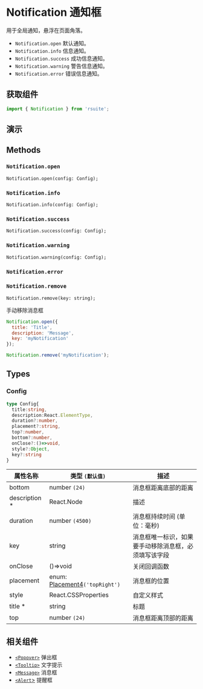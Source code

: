 # Notification 通知框

用于全局通知，悬浮在页面角落。

* `Notification.open` 默认通知。
* `Notification.info` 信息通知。
* `Notification.success` 成功信息通知。
* `Notification.warning` 警告信息通知。
* `Notification.error` 错误信息通知。

## 获取组件

```js
import { Notification } from 'rsuite';
```

## 演示

<!--{demo}-->

## Methods

### `Notification.open`

```
Notification.open(config: Config);
```

### `Notification.info`

```
Notification.info(config: Config);
```

### `Notification.success`

```
Notification.success(config: Config);
```

### `Notification.warning`

```
Notification.warning(config: Config);
```

### `Notification.error`

### `Notification.remove`

```
Notification.remove(key: string);
```

手动移除消息框

```js
Notification.open({
  title: 'Title',
  description: 'Message',
  key: 'myNotification'
});

Notification.remove('myNotification');
```

## Types

### Config

```typescript
type Config{
  title:string,
  description:React.ElementType,
  duration?:number,
  placement?:string,
  top?:number,
  bottom?:number,
  onClose?:()=>void,
  style?:Object,
  key?:string
}
```

| 属性名称       | 类型 `(默认值)`                          | 描述                                                 |
| -------------- | ---------------------------------------- | ---------------------------------------------------- |
| bottom         | number `(24)`                            | 消息框距离底部的距离                                 |
| description \* | React.Node                               | 描述                                                 |
| duration       | number `(4500)`                          | 消息框持续时间 (单位：毫秒)                          |
| key            | string                                   | 消息框唯一标识，如果要手动移除消息框，必须填写该字段 |
| onClose        | ()=>void                                 | 关闭回调函数                                         |
| placement      | enum: [Placement4](#types)`('topRight')` | 消息框的位置                                         |
| style          | React.CSSProperties                      | 自定义样式                                           |
| title \*       | string                                   | 标题                                                 |
| top            | number `(24)`                            | 消息框距离顶部的距离                                 |

## 相关组件

* [`<Popover>`](./popover) 弹出框
* [`<Tooltip>`](./tooltip) 文字提示
* [`<Message>`](./message) 消息框
* [`<Alert`>](./alert) 提醒框
